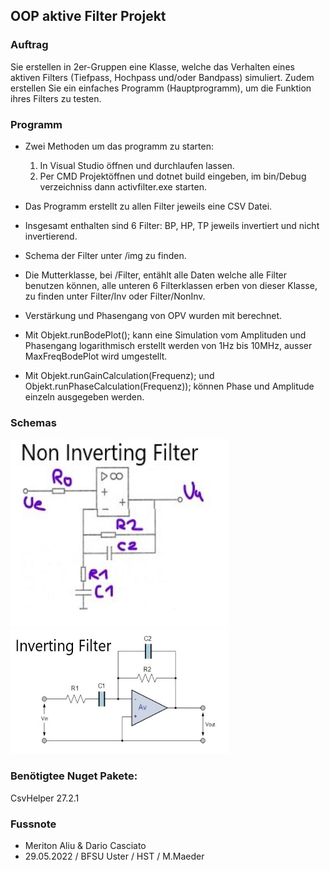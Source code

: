 ## OOP aktive Filter Projekt
### Auftrag
Sie erstellen in 2er-Gruppen eine Klasse, welche das Verhalten eines aktiven Filters (Tiefpass, Hochpass und/oder Bandpass) simuliert.
Zudem erstellen Sie ein einfaches Programm (Hauptprogramm), um die Funktion ihres Filters zu testen.

### Programm
- Zwei Methoden um das programm zu starten:
  1. In Visual Studio öffnen und durchlaufen lassen.
  2. Per CMD Projektöffnen und dotnet build eingeben, im bin/Debug verzeichniss dann activfilter.exe starten.

- Das Programm erstellt zu allen Filter jeweils eine CSV Datei.
- Insgesamt enthalten sind 6 Filter: BP, HP, TP jeweils invertiert und nicht invertierend.
- Schema der Filter unter /img zu finden.
- Die Mutterklasse, bei /Filter, entählt alle Daten welche alle Filter benutzen können, alle unteren 6 Filterklassen erben von dieser Klasse, zu finden unter Filter/Inv oder Filter/NonInv.
- Verstärkung und Phasengang von OPV wurden mit berechnet.
- Mit Objekt.runBodePlot(); kann eine Simulation vom Amplituden und Phasengang logarithmisch erstellt werden von 1Hz bis 10MHz, ausser MaxFreqBodePlot wird umgestellt.
- Mit Objekt.runGainCalculation(Frequenz); und Objekt.runPhaseCalculation(Frequenz)); können Phase und Amplitude einzeln ausgegeben werden.


### Schemas
<p align="left">
  <img src="img/nonInvSchema.jpg" width="350" height="300" title="NonInvertingFilter">
  <img src="img/InvSchema.jpg" width="350" height="200" title="NonInvertingFilter, Source = https://www.electronics-tutorials.ws/">
</p>

### Benötigtee Nuget Pakete:
CsvHelper 27.2.1  

### Fussnote
- Meriton Aliu & Dario Casciato
- 29.05.2022 / BFSU Uster / HST / M.Maeder
